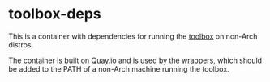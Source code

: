 # toolbox-deps

This is a container with dependencies for running the [toolbox](https://github.com/chaotic-aur/toolbox)
on non-Arch distros.

The container is built on [Quay.io](https://quay.io/repository/chaotic/toolbox-deps) and is used by
the [wrappers](https://github.com/chaotic-aur/toolbox/tree/main/wrappers), which should be added to
the PATH of a non-Arch machine running the toolbox.
